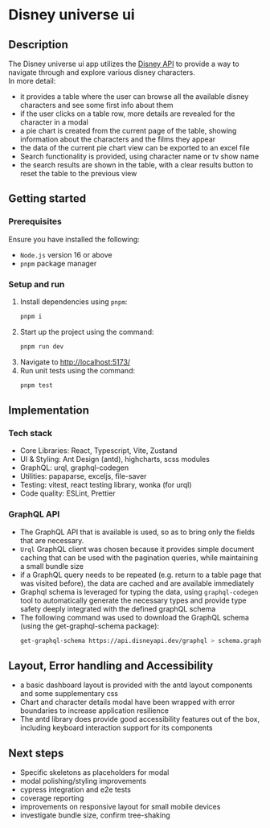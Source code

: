 # Disney universe ui

## Description
The Disney universe ui app utilizes the [Disney API](https://disneyapi.dev/) to provide a way to navigate through and 
explore various disney characters. <br/>
In more detail:
- it provides a table where the user can browse all the available disney characters and see some first info about them
- if the user clicks on a table row, more details are revealed for the character in a modal
- a pie chart is created from the current page of the table, showing information about the characters and the films they
appear
- the data of the current pie chart view can be exported to an excel file
- Search functionality is provided, using character name or tv show name
- the search results are shown in the table, with a clear results button to reset the table to the previous view

## Getting started 

### Prerequisites
Ensure you have installed the following:
- `Node.js` version 16 or above
- `pnpm` package manager

### Setup and run 
1. Install dependencies using `pnpm`:
   ```bash
   pnpm i
   ```
2. Start up the project using the command:
   ```bash
   pnpm run dev
   ```
3. Navigate to [http://localhost:5173/]()
4. Run unit tests using the command:
   ```bash
   pnpm test 
   ```
   
## Implementation

### Tech stack

- Core Libraries: React, Typescript, Vite, Zustand
- UI & Styling: Ant Design (antd), highcharts, scss modules
- GraphQL: urql, graphql-codegen
- Utilities: papaparse, exceljs, file-saver
- Testing: vitest, react testing library, wonka (for urql) 
- Code quality: ESLint, Prettier

### GraphQL API

- The GraphQL API that is available is used, so as to bring only the fields that are necessary.
- `Urql` GraphQL client was chosen because it provides simple document caching that can be used with the pagination
  queries, while maintaining a small bundle size
- if a GraphQL query needs to be repeated (e.g. return to a table page that was visited before), the data are cached
and are available immediately
- Graphql schema is leveraged for typing the data, using `graphql-codegen` tool to automatically generate the necessary types
  and provide type safety deeply integrated with the defined graphQL schema
- The following command was used to download the GraphQL schema (using the get-graphql-schema package):
   ```bash
   get-graphql-schema https://api.disneyapi.dev/graphql > schema.graphql
   ```

## Layout, Error handling and Accessibility
- a basic dashboard layout is provided with the antd layout components and some supplementary css
- Chart and character details modal have been wrapped with error boundaries to increase application resilience
- The antd library does provide good accessibility features out of the box, including keyboard interaction  support 
for its components

## Next steps
- Specific skeletons as placeholders for modal
- modal polishing/styling improvements
- cypress integration and e2e tests
- coverage reporting
- improvements on responsive layout for small mobile devices
- investigate bundle size, confirm tree-shaking